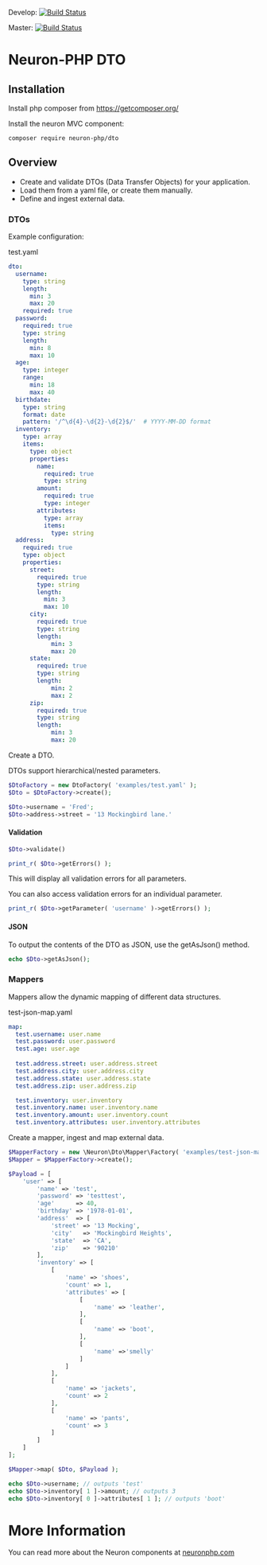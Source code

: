 Develop: [![Build Status](https://app.travis-ci.com/Neuron-PHP/dto.svg?token=F8zCwpT7x7Res7J2N4vF&branch=develop)](https://app.travis-ci.com/Neuron-PHP/dto)

Master: [![Build Status](https://app.travis-ci.com/Neuron-PHP/dto.svg?token=F8zCwpT7x7Res7J2N4vF&branch=master)](https://app.travis-ci.com/Neuron-PHP/dto)

# Neuron-PHP DTO

## Installation

Install php composer from https://getcomposer.org/

Install the neuron MVC component:

    composer require neuron-php/dto

## Overview

* Create and validate DTOs (Data Transfer Objects) for your application.
* Load them from a yaml file, or create them manually.
* Define and ingest external data.

### DTOs
Example configuration:

test.yaml

```yaml
dto:
  username:
    type: string
    length:
      min: 3
      max: 20
    required: true
  password:
    required: true
    type: string
    length:
      min: 8
      max: 10
  age:
    type: integer
    range:
      min: 18
      max: 40
  birthdate:
    type: string
    format: date
    pattern: '/^\d{4}-\d{2}-\d{2}$/'  # YYYY-MM-DD format
  inventory:  
    type: array
    items:
      type: object
      properties:
        name:
          required: true
          type: string
        amount:
          required: true
          type: integer
        attributes:
          type: array
          items:
            type: string
  address:
    required: true
    type: object
    properties:
      street:
        required: true
        type: string
        length:
          min: 3
          max: 10
      city:
        required: true
        type: string
        length:
            min: 3
            max: 20
      state:
        required: true
        type: string
        length:
            min: 2
            max: 2
      zip:
        required: true
        type: string
        length:
            min: 3
            max: 20
```

Create a DTO.

DTOs support hierarchical/nested parameters.
```php
$DtoFactory = new DtoFactory( 'examples/test.yaml' );
$Dto = $DtoFactory->create();

$Dto->username = 'Fred';
$Dto->address->street = '13 Mockingbird lane.'
```

#### Validation

```php
$Dto->validate()

print_r( $Dto->getErrors() );
```

This will display all validation errors for all parameters.

You can also access validation errors for an individual parameter.
```php
print_r( $Dto->getParameter( 'username' )->getErrors() );
```

#### JSON
To output the contents of the DTO as JSON, use the getAsJson() method.

```php
echo $Dto->getAsJson();
```

### Mappers

Mappers allow the dynamic mapping of different data structures.

test-json-map.yaml
```yaml
map:
  test.username: user.name
  test.password: user.password
  test.age: user.age
  
  test.address.street: user.address.street
  test.address.city: user.address.city
  test.address.state: user.address.state
  test.address.zip: user.address.zip

  test.inventory: user.inventory
  test.inventory.name: user.inventory.name
  test.inventory.amount: user.inventory.count
  test.inventory.attributes: user.inventory.attributes
```

Create a mapper, ingest and map external data.

```php
$MapperFactory = new \Neuron\Dto\Mapper\Factory( 'examples/test-json-map.yaml' );
$Mapper = $MapperFactory->create();

$Payload = [
    'user' => [
        'name' => 'test',
        'password' => 'testtest',
        'age'      => 40,
        'birthday' => '1978-01-01',
        'address'  => [
            'street' => '13 Mocking',
            'city'   => 'Mockingbird Heights',
            'state'  => 'CA',
            'zip'    => '90210'
        ],
        'inventory' => [
            [
                'name' => 'shoes',
                'count' => 1,
                'attributes' => [
                    [
                        'name' => 'leather',
                    ],
                    [
                        'name' => 'boot',
                    ],
                    [
                        'name' =>'smelly'
                    ]
                ]
            ],
            [
                'name' => 'jackets',
                'count' => 2
            ],
            [
                'name' => 'pants',
                'count' => 3
            ]
        ]
    ]
];

$Mapper->map( $Dto, $Payload );

echo $Dto->username; // outputs 'test'
echo $Dto->inventory[ 1 ]->amount; // outputs 3
echo $Dto->inventory[ 0 ]->attributes[ 1 ]; // outputs 'boot'

```

# More Information

You can read more about the Neuron components at [neuronphp.com](http://neuronphp.com)
